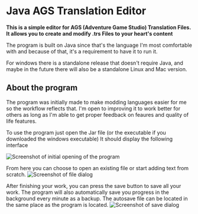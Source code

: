 # Java AGS Translation Editor

**This is a simple editor for AGS (Adventure Game Studio) Translation Files. It allows you to create and modify .trs Files to your heart's content**

The program is built on Java since that's the language I'm most comfortable with and because of that, it's a requirement to have it to run it.

For windows there is a standalone release that doesn't require Java, and maybe in the future there will also be a standalone Linux and Mac version.

## About the program

The program was initially made to make modding languages easier for me so the workflow reflects that.
I'm open to improving it to work better for others as long as I'm able to get proper feedback on feaures and quality of life features.

To use the program just open the Jar file (or the executable if you downloaded the windows executable)
It should display the following interface

![Screenshot of initial opening of the program](https://i.imgur.com/WR9tZMp.png)

From here you can choose to open an existing file or start adding text from scratch.
![Screenshot of file dialog](https://i.imgur.com/A8snz8A.png)

After finishing your work, you can press the save button to save all your work.
The program will also automatically save you progress in the background every minute as a backup.
The autosave file can be located in the same place as the program is located.
![Screenshot of save dialog](https://i.imgur.com/PQjPlFZ.png)
